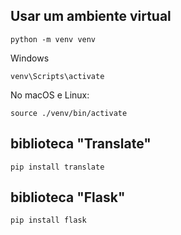 ## Usar um ambiente virtual
````
python -m venv venv
````

Windows
````
venv\Scripts\activate
````

No macOS e Linux:
````
source ./venv/bin/activate
````

## biblioteca "Translate"

````
pip install translate
````

## biblioteca "Flask"
````
pip install flask
````
